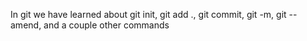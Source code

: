 In git we have learned about git init, git add ., git commit, git -m, git --amend, and a couple other commands
